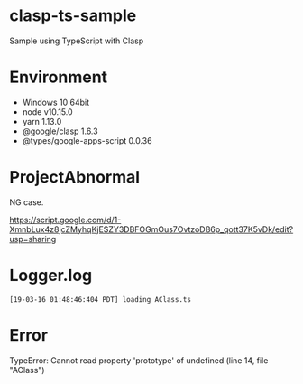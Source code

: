 # clasp-ts-sample

Sample using TypeScript with Clasp

# Environment

- Windows 10 64bit
- node v10.15.0
- yarn 1.13.0
- @google/clasp 1.6.3
- @types/google-apps-script 0.0.36

# ProjectAbnormal

NG case.

https://script.google.com/d/1-XmnbLux4z8jcZMyhqKjESZY3DBFOGmOus7OvtzoDB6p_qott37K5vDk/edit?usp=sharing

# Logger.log

    [19-03-16 01:48:46:404 PDT] loading AClass.ts

# Error

TypeError: Cannot read property 'prototype' of undefined (line 14, file "AClass")
